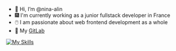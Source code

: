 - 👋 Hi, I’m @nina-alin
- 🎆 I'm currently working as a junior fullstack developer in France
- 🖱️ I am passionate about web frontend development as a whole
- 🔗 My [GitLab](https://gitlab.com/nina-alin)

[![My Skills](https://skillicons.dev/icons?i=html,css,sass,js,ts,nestjs,nodejs,react,materialui,tailwind,styledcomponents)](https://skillicons.dev)
